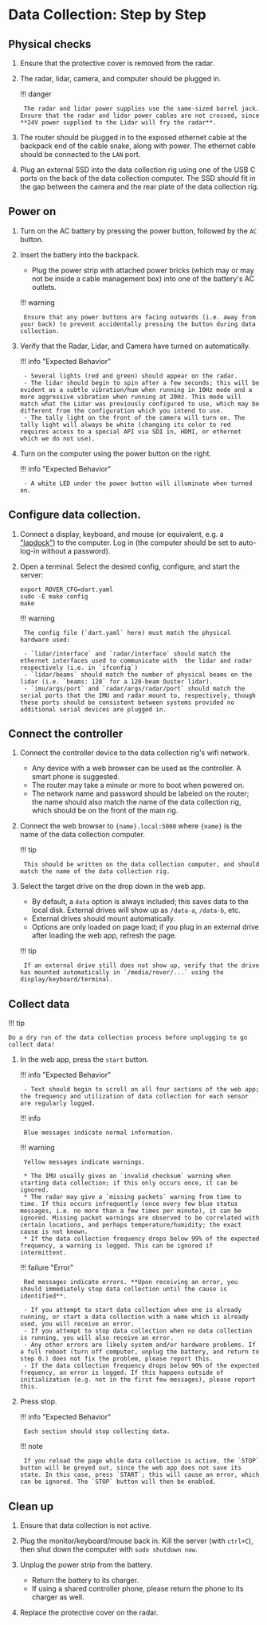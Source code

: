 # Data Collection: Step by Step

## Physical checks

1. Ensure that the protective cover is removed from the radar.
2. The radar, lidar, camera, and computer should be plugged in.

    !!! danger

        The radar and lidar power supplies use the same-sized barrel jack. Ensure that the radar and lidar power cables are not crossed, since **24V power supplied to the Lidar will fry the radar**.

3. The router should be plugged in to the exposed ethernet cable at the backpack end of the cable snake, along with power. The ethernet cable should be connected to the `LAN` port.

4. Plug an external SSD into the data collection rig using one of the USB C ports on the back of the data collection computer. The SSD should fit in the gap between the camera and the rear plate of the data collection rig.

## Power on

1. Turn on the AC battery by pressing the power button, followed by the `AC` button.

2. Insert the battery into the backpack.

    - Plug the power strip with attached power bricks (which may or may not be inside a cable management box) into one of the battery's AC outlets.

    !!! warning

        Ensure that any power buttons are facing outwards (i.e. away from your back) to prevent accidentally pressing the button during data collection.

3. Verify that the Radar, Lidar, and Camera have turned on automatically.

    !!! info "Expected Behavior"

        - Several lights (red and green) should appear on the radar.
        - The lidar should begin to spin after a few seconds; this will be evident as a subtle vibration/hum when running in 10Hz mode and a more aggressive vibration when running at 20Hz. This mode will match what the Lidar was previously configured to use, which may be different from the configuration which you intend to use.
        - The tally light on the front of the camera will turn on. The tally light will always be white (changing its color to red requires access to a special API via SDI in, HDMI, or ethernet which we do not use).

4. Turn on the computer using the power button on the right.

    !!! info "Expected Behavior"
    
        - A white LED under the power button will illuminate when turned on.

## Configure data collection.

1. Connect a display, keyboard, and mouse (or equivalent, e.g. a ["lapdock"](https://www.amazon.com/NexDock-Touchscreen-Wireless-Portable-Compatible/dp/B0CSK2T47Q/)) to the computer. Log in (the computer should be set to auto-log-in without a password).

2. Open a terminal. Select the desired config, configure, and start the server:

    ```
    export ROVER_CFG=dart.yaml
    sudo -E make config
    make
    ```

    !!! warning

        The config file (`dart.yaml` here) must match the physical hardware used:

        - `lidar/interface` and `radar/interface` should match the ethernet interfaces used to communicate with  the lidar and radar respectively (i.e. in `ifconfig`)
        - `lidar/beams` should match the number of physical beams on the lidar (i.e. `beams: 128` for a 128-beam Ouster lidar).
        - `imu/args/port` and `radar/args/radar/port` should match the serial ports that the IMU and radar mount to, respectively, though these ports should be consistent between systems provided no additional serial devices are plugged in.

## Connect the controller

1. Connect the controller device to the data collection rig's wifi network.

    - Any device with a web browser can be used as the controller. A smart phone is suggested.
    - The router may take a minute or more to boot when powered on.
    - The network name and password should be labeled on the router; the name should also match the name of the data collection rig, which should be on the front of the main rig.

2. Connect the web browser to `{name}.local:5000` where `{name}` is the name of the data collection computer.

    !!! tip

        This should be written on the data collection computer, and should match the name of the data collection rig.

3. Select the target drive on the drop down in the web app.

    - By default, a `data` option is always included; this saves data to the local disk. External drives will show up as `/data-a`, `/data-b`, etc.
    - External drives should mount automatically.
    - Options are only loaded on page load; if you plug in an external drive after loading the web app, refresh the page.

    !!! tip
    
        If an external drive still does not show up, verify that the drive has mounted automatically in `/media/rover/...` using the display/keyboard/terminal.

## Collect data

!!! tip

    Do a dry run of the data collection process before unplugging to go collect data!

1. In the web app, press the `start` button.
    
    !!! info "Expected Behavior"

        - Text should begin to scroll on all four sections of the web app; the frequency and utilization of data collection for each sensor are regularly logged.

    !!! info

        Blue messages indicate normal information.
    
    !!! warning
    
        Yellow messages indicate warnings.

        * The IMU usually gives an `invalid checksum` warning when starting data collection; if this only occurs once, it can be ignored.
        * The radar may give a `missing packets` warning from time to time. If this occurs infrequently (once every few blue status messages, i.e. no more than a few times per minute), it can be ignored. Missing packet warnings are observed to be correlated with certain locations, and perhaps temperature/humidity; the exact cause is not known.
        * If the data collection frequency drops below 99% of the expected frequency, a warning is logged. This can be ignored if intermittent.

    !!! failure "Error"

        Red messages indicate errors. **Upon receiving an error, you should immediately stop data collection until the cause is identified**.

        - If you attempt to start data collection when one is already running, or start a data collection with a name which is already used, you will receive an error.
        - If you attempt to stop data collection when no data collection is running, you will also receive an error.
        - Any other errors are likely system and/or hardware problems. If a full reboot (turn off computer, unplug the battery, and return to step 0.) does not fix the problem, please report this.
        - If the data collection frequency drops below 90% of the expected frequency, an error is logged. If this happens outside of initialization (e.g. not in the first few messages), please report this.

2. Press stop.

    !!! info "Expected Behavior"

        Each section should stop collecting data.
    
    !!! note
    
        If you reload the page while data collection is active, the `STOP` button will be greyed out, since the web app does not save its state. In this case, press `START`; this will cause an error, which can be ignored. The `STOP` button will then be enabled.

## Clean up

1. Ensure that data collection is not active.

2. Plug the monitor/keyboard/mouse back in. Kill the server (with `ctrl+C`), then shut down the computer with `sudo shutdown now`.

3. Unplug the power strip from the battery.

    - Return the battery to its charger.
    - If using a shared controller phone, please return the phone to its charger as well.

4. Replace the protective cover on the radar.
